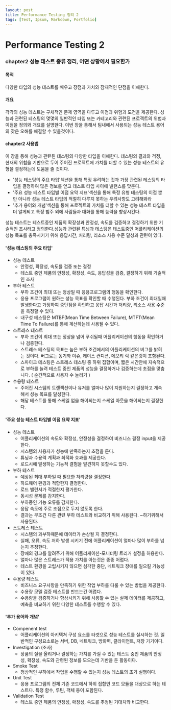 ```yaml
---
layout: post
title: Performance Testing 정리 2
tags: [Test, Ipsum, Markdown, Portfolio]
---
```


# Performance Testing 2 

### chapter2 성능 테스트 종류 정리, 어떤 상황에서 필요한가

#### 목적

다양한 타입의 성능 테스트를 배우고 장점과 가치와 잠재적인 단점을 이해한다.

#### 개요

각각의 성능 테스트는 구체적인 문제 영역을 다루고 이점과 위험과 도전을 제공한다. 성능과 관련된 테스팅의 몇몇의 일반적인 타입 또는 카테고리와 관련된 프로젝트의 위험과 이점을 정의와 개요를 설명한다. 이번 장을 통해서 팀내에서 사용되는 성능 테스트 용어의 잦은 오해를 해결할 수 있을것이다.

#### chapter2 사용법

이 장을 통해 성능과 관련된 테스팅의 다양한 타입을 이해한다. 테스팅의 결과와 걱정, 현재의 위험을 기반으로 두어 주어진 프로젝트에 가치를 더할 수 있는 성능 테스트의 유형을 결정하는데 도움을 줄 것이다. 

- '성능 테스팅의 주요 타입'섹션을 통해 특정 우려하는 것과 가장 관련된 테스팅의 타입을 결정하여 많은 정보를 얻고 테스트 타입 사이에 밸런스를 맞춘다.
- '주요 성능 테스트 타입별 이점 요약 지표'섹션을 통해 특정 유형 테스팅의 이점 뿐만 아니라 성능 테스트 타입의 적절히 다루지 못하는 우려사항도 고려해봐라
- '추가 용어와 개념'섹션을 통해 프로젝트의 가치를 더할 수 있는 성능 테스트 타입을 더 알게되고 특정 범주 외에 사람들과 대화를 통해 능력을 향상시킨다.

성능 테스트는 테스트중인 제품의 확장성과 안정성, 속도를 검증하고 결정하기 위한 기술적인 조사라고 정의한다.성능과 관련된 튜닝과 테스팅은 테스트중인 어플리케이션의 성능 목표를 충족시키기 위해 응답시간, 처리량, 리소스 사용 수준 달성과 관련이 있다. 

#### '성능 테스팅의 주요 타입'

- 성능 테스트 
  - 안정성, 확장성, 속도를 검증 또는 결정
  - 테스트 중인 제품의 안정성, 확장성, 속도, 응답성을 검증, 결정하기 위해 기술적인 조사
- 부하 테스트
  - 부하 조건이 최대 또는 정상일 때 응용프로그램의 행동을 확인한다.
  - 응용 프로그램이 원하는 성능 목표를 확인할 때 수행된다. 부하 조건이 최대일때 발생한다고 가정하여 중단점을 확인하고 응답 시간과 처리량, 리소스 사용 수준을 측정할 수 있다. 
  - 내구성 테스팅은 MTBF(Mean Time Between Failure), MTFT(Mean Time To Failure)를 통해 계산하는데 사용될 수 있다.
- 스트레스 테스트
  - 부하 조건이 최대 또는 정상을 넘어 푸쉬될때 어플리케이션의 행동을 확인하거나 검증한다.
  - 스트레스 테스팅의 목표는 높은 부하 조건에서의 어플리케이션의 버그를 밝히는 것이다. 버그로는 동기화 이슈, 레이스 컨디션, 메모리 릭 같은것이 포함된다.
  - 스파이크 테스팅은 스트레스 테스팅 중 하위 집합이며, 짧은 시간안에 지속적으로 부하를 늘려 테스트 중인 제품의 성능을 결정하거나 검증하는데 초점을 맞춥니다. ( 순간적으로 사용자 수 늘리기 )
- 수용량 테스트
  - 주어진 시스템의 트랜잭션이나 유저를 얼마나 많이 지원하는지 결정하고 계속해서 성능 목표를 달성한다.
  - 해당 테스트를 통해 스케일 업을 해야되는지 스케일 아웃을 해야되는지 결정한다.

#### '주요 성능 테스트 타입별 이점 요약 지표'

- 성능 테스트
  - 어플리케이션의 속도와 확정성, 안정성을 결정하여 비즈니스 결정 input을 제공한다.
  - 시스템의 사용자가 성능에 만족하는지 초점을 둔다.
  - 튜닝과 수용력 계획과 최적화 효과를 제공한다.
  - 로드시에 발생하는 기능적 결험을 발견하지 못할수도 있다.
- 부하 테스트
  - 예상된 최대 부하일 때 필요한 처리량을 결정한다.
  - 하드웨어 환경과 적합한지 결정한다.
  - 로드 밸런서가 적절한지 평가한다.
  - 동시성 문제를 감지한다.
  - 부하중인 기능 오류를 감지한다.
  - 응답 속도에 주로 초점으로 두지 않도록 한다.
  - 결과는 무조건 다른 관련 부하 테스트와 비교하기 위해 사용된다. ~하기위해서사용된다.
- 스트레스 테스트
  - 시스템의 과부하때문에 데이터가 손상될 지 결정한다.
  - 실패, 오류, 속도 저하 발생 시키기 전에 어플리케이션이 얼마나 많이 부하를 넘는지 추정한다.
  - 장애의 경고를 알려주기 위해 어플리케이션-모니터링 트리거 설정을 허용한다.
  - 얼마나 많은 스트레스가 적용 가치를 아는것은 종종 어렵다.
  - 테스트 환경을 고립시키지 않으면 심각한 중단, 네트워크 장애를 일으킬 가능성이 있다.
- 수용량 테스트
  - 비즈니스 요구사항을 만족하기 위한 작업 부하를 다룰 수 있는 방법을 제공한다.
  - 수용량 모델 검증 테스트를 만드는건 어렵다.
  - 수용량을 검증하거나 향상시키기 위해 사용할 수 있는 실제 데이터를 제공하고, 예측을 비교하기 위한 다양한 테스트를 수행할 수 있다.

#### '추가 용어와 개념'

- Compenent test 
  - 어플리케이션의 아키텍쳐 구성 요소를 타겟으로 성능 테스트를 실시하는 것. 일반적인 구성요소로는 서버, DB, 네트워크, 방화벽, 클라이언트, 저장 기기이다.
- Investigation (조사)
  - 상품의 질을 올리거나 결정하는 가치를 가질 수 있는 테스트 중인 제품의 안정성, 확장성, 속도와 관련된 정보를 모으는데 기반을 둔 활동이다.
- Smoke Test
  - 정상적인 부하에서 작업을 수행할 수 있는지 성능 테스트의 초기 실행이다.
- Unit Test
  - 응용 프로그램의 전체 기존 코드에서 하위 집합인 코드 모듈을 대상으로 하는 테스트다. 특정 함수, 루틴, 객체 등이 포함된다.
- Validation Test
  - 테스트 중인 제품의 안정성, 확장성, 속도를 추정된 기대치와 비교한다.
